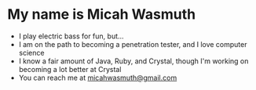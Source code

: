 # My name is Micah Wasmuth
- I play electric bass for fun, but...
- I am on the path to becoming a penetration tester, and I love computer science
- I know a fair amount of Java, Ruby, and Crystal, though I'm working on becoming a lot better at Crystal
- You can reach me at micahwasmuth@gmail.com
